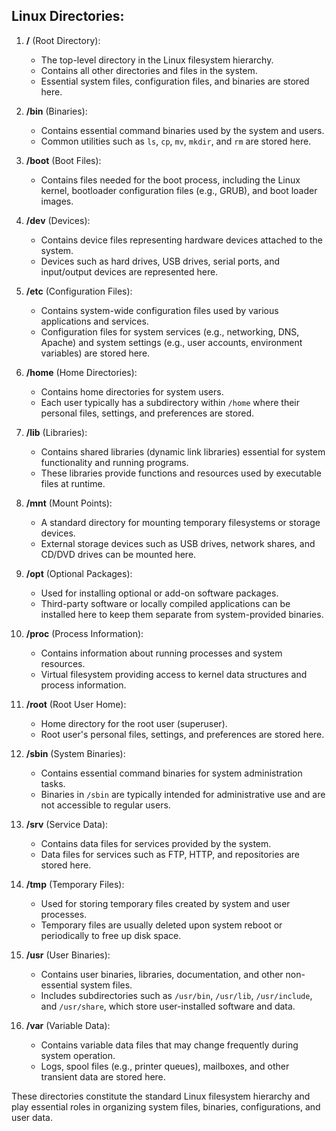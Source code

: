 ## Linux Directories:

1. **/** (Root Directory):
   - The top-level directory in the Linux filesystem hierarchy.
   - Contains all other directories and files in the system.
   - Essential system files, configuration files, and binaries are stored here.

2. **/bin** (Binaries):
   - Contains essential command binaries used by the system and users.
   - Common utilities such as `ls`, `cp`, `mv`, `mkdir`, and `rm` are stored here.

3. **/boot** (Boot Files):
   - Contains files needed for the boot process, including the Linux kernel, bootloader configuration files (e.g., GRUB), and boot loader images.

4. **/dev** (Devices):
   - Contains device files representing hardware devices attached to the system.
   - Devices such as hard drives, USB drives, serial ports, and input/output devices are represented here.

5. **/etc** (Configuration Files):
   - Contains system-wide configuration files used by various applications and services.
   - Configuration files for system services (e.g., networking, DNS, Apache) and system settings (e.g., user accounts, environment variables) are stored here.

6. **/home** (Home Directories):
   - Contains home directories for system users.
   - Each user typically has a subdirectory within `/home` where their personal files, settings, and preferences are stored.

7. **/lib** (Libraries):
   - Contains shared libraries (dynamic link libraries) essential for system functionality and running programs.
   - These libraries provide functions and resources used by executable files at runtime.

8. **/mnt** (Mount Points):
   - A standard directory for mounting temporary filesystems or storage devices.
   - External storage devices such as USB drives, network shares, and CD/DVD drives can be mounted here.

9. **/opt** (Optional Packages):
   - Used for installing optional or add-on software packages.
   - Third-party software or locally compiled applications can be installed here to keep them separate from system-provided binaries.

10. **/proc** (Process Information):
    - Contains information about running processes and system resources.
    - Virtual filesystem providing access to kernel data structures and process information.

11. **/root** (Root User Home):
    - Home directory for the root user (superuser).
    - Root user's personal files, settings, and preferences are stored here.

12. **/sbin** (System Binaries):
    - Contains essential command binaries for system administration tasks.
    - Binaries in `/sbin` are typically intended for administrative use and are not accessible to regular users.

13. **/srv** (Service Data):
    - Contains data files for services provided by the system.
    - Data files for services such as FTP, HTTP, and repositories are stored here.

14. **/tmp** (Temporary Files):
    - Used for storing temporary files created by system and user processes.
    - Temporary files are usually deleted upon system reboot or periodically to free up disk space.

15. **/usr** (User Binaries):
    - Contains user binaries, libraries, documentation, and other non-essential system files.
    - Includes subdirectories such as `/usr/bin`, `/usr/lib`, `/usr/include`, and `/usr/share`, which store user-installed software and data.

16. **/var** (Variable Data):
    - Contains variable data files that may change frequently during system operation.
    - Logs, spool files (e.g., printer queues), mailboxes, and other transient data are stored here.

These directories constitute the standard Linux filesystem hierarchy and play essential roles in organizing system files, binaries, configurations, and user data.

